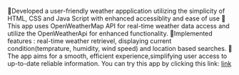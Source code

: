 🎯Developed a user-friendly weather appplication utilizing the simplicity of HTML, CSS and Java Script with enhanced accessiblity and ease of use
🎯This app uses OpenWeatherMap API for real-time weather data access and utilize the OpenWeatherApi for enhanced functionality.
🎯Implemented features : real-time weather retrievel, displaying current condition(temprature, humidity, wind speed) and location based searches.
🎯The app aims for a smooth, efficient experience,simplifying user access to up-to-date reliable information.
You can try this app by clicking this link: [link](https://nitikeshyewale.github.io/WeatherApplicationUsingJS/)
